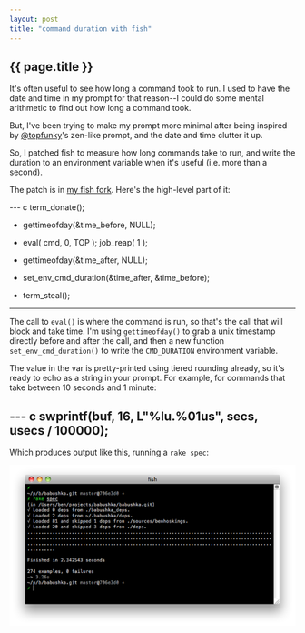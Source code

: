 ```yaml
---
layout: post
title: "command duration with fish"
---
```


## {{ page.title }}

It's often useful to see how long a command took to run. I used to have the date and time in my prompt for that reason--I could do some mental arithmetic to find out how long a command took.

But, I've been trying to make my prompt more minimal after being inspired by [@topfunky](http://twitter.com/topfunky)'s zen-like prompt, and the date and time clutter it up.

So, I patched fish to measure how long commands take to run, and write the duration to an environment variable when it's useful (i.e. more than a second).

The patch is in [my fish fork](http://github.com/benhoskings/fish/commit/b7d172719fc0321f384aa1cfb5a68f3295be6a17). Here's the high-level part of it:

--- c
    term_donate();

+   gettimeofday(&time_before, NULL);
+
    eval( cmd, 0, TOP );
    job_reap( 1 );

+   gettimeofday(&time_after, NULL);
+   set_env_cmd_duration(&time_after, &time_before);
+
    term_steal();
---

The call to `eval()` is where the command is run, so that's the call that will block and take time. I'm using `gettimeofday()` to grab a unix timestamp directly before and after the call, and then a new function `set_env_cmd_duration()` to write the `CMD_DURATION` environment variable.

The value in the var is pretty-printed using tiered rounding already, so it's ready to echo as a string in your prompt. For example, for commands that take between 10 seconds and 1 minute:

--- c
swprintf(buf, 16, L"%lu.%01us", secs, usecs / 100000);
---

Which produces output like this, running a `rake spec`:

![fish CMD_DURATION example](/images/fish-cmd-duration.png)


